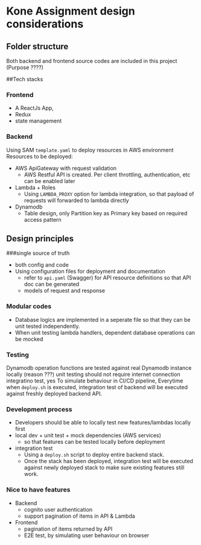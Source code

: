 # Kone Assignment design considerations


## Folder structure
Both backend and frontend source codes are included in this project (Purpose ????)

##Tech stacks
### Frontend
- A ReactJs App, 
- Redux
- state management
### Backend
Using SAM `template.yaml` to deploy resources in AWS environment
Resources to be deployed: 
- AWS ApiGateway with request validation
  - AWS Restful API is created. Per client throttling, authentication, etc can be enabled later 
- Lambda + Roles
  - Using `LAMBDA_PROXY` option for lambda integration, so that payload of requests will forwarded to lambda directly
- Dynamodb
  - Table design, only Partition key as Primary key based on required access pattern

## Design principles
###single source of truth 
- both config and code
- Using configuration files for deployment and documentation
  - refer to `api.yaml` (Swagger) for API resource definitions so that API doc can be generated
  - models of request and response

### Modular codes
- Database logics are implemented in a seperate file so that they can be unit tested independently. 
- When unit testing lambda handlers, dependent database operations can be mocked


### Testing
Dynamodb operation functions are tested against real Dynamodb instance locally (reason ???) 
unit testing should not require internet connection
integratino test, yes
To simulate behaviour in CI/CD pipeline, Everytime when `deploy.sh` is executed, integration test of backend will be executed against freshly deployed backend API.


### Development process
  - Developers should be able to locally test new features/lambdas locally first
  - local dev + unit test + mock dependencies (AWS services)
    - so that features can be tested locally before deployment
  - integration test
    - Using a `deploy.sh` script to deploy entire backend stack. 
    - Once the stack has been deployed, integration test will be executed against newly deployed stack to make sure existing features still work. 

### Nice to have features
- Backend
  - cognito user authentication
  - support pagination of items in API & Lambda
- Frontend
  - pagination of items returned by API
  - E2E test, by simulating user behaviour on browser

